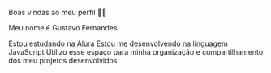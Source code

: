 Boas vindas ao meu perfil 💙💙

Meu nome é Gustavo Fernandes

Estou estudando na Alura
Estou me desenvolvendo na linguagem JavaScript
Utilizo esse espaço para minha organização e compartilhamento dos meu projetos desenvolvidos
